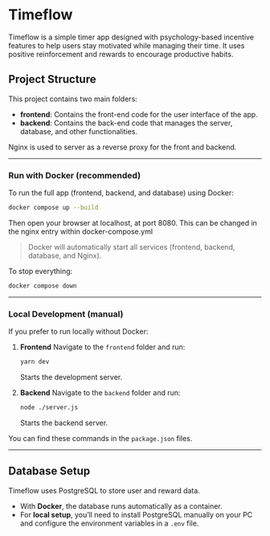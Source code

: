 # Timeflow

Timeflow is a simple timer app designed with psychology-based incentive features to help users stay motivated while managing their time. It uses positive reinforcement and rewards to encourage productive habits.

## Project Structure

This project contains two main folders:

* **frontend**: Contains the front-end code for the user interface of the app.
* **backend**: Contains the back-end code that manages the server, database, and other functionalities.

Nginx is used to server as a reverse proxy for the front and backend.

---

### Run with Docker (recommended)

To run the full app (frontend, backend, and database) using Docker:

```bash
docker compose up --build
```

Then open your browser at localhost, at port 8080. This can be changed in the nginx entry within docker-compose.yml

> Docker will automatically start all services (frontend, backend, database, and Nginx).

To stop everything:

```bash
docker compose down
```

---

### Local Development (manual)

If you prefer to run locally without Docker:

1. **Frontend**
   Navigate to the `frontend` folder and run:

   ```bash
   yarn dev
   ```

   Starts the development server.

2. **Backend**
   Navigate to the `backend` folder and run:

   ```bash
   node ./server.js
   ```

   Starts the backend server.

You can find these commands in the `package.json` files.

---

## Database Setup

Timeflow uses PostgreSQL to store user and reward data.

* With **Docker**, the database runs automatically as a container.
* For **local setup**, you’ll need to install PostgreSQL manually on your PC and configure the environment variables in a `.env` file.
